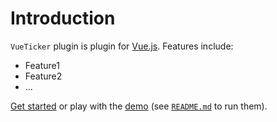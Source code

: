 # Introduction

`VueTicker` plugin is plugin for [Vue.js](http://vuejs.org).
Features include:

- Feature1
- Feature2
- ...

[Get started](./started/) or play with the [demo](https://github.com//vue-ticker/tree/dev/demo) (see [`README.md`](https://github.com//vue-ticker/) to run them).

